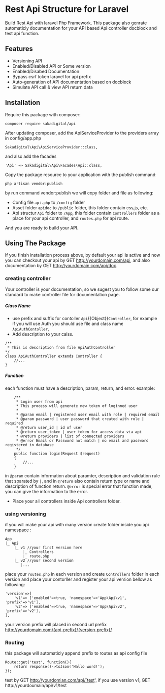 # Rest Api Structure for Laravel

Build Rest Api with laravel Php Framework. This package also  genrate automaticly documentation for your API based Api controller docblock and test api function.

## Features
* Versioning API
* Enabled/Disabled API or Some version
* Enabled/Disabed Documentation
* Bypass csrf token laravel for api prefix
* Auto-generation of API documentation based on docblock
* Simulate API call & view API return data

## Installation

Require this package with composer:
```
composer require sakadigital/api
```
After updating composer, add the ApiServiceProvider to the providers array in config/app.php
```
Sakadigital\Api\ApiServiceProvider::class,
```
and also add the facades
```
'Api' => Sakadigital\Api\Facades\Api::class,
```
Copy the package resource to your application with the publish command:
```
php artisan vendor:publish
```
by run command vendor:publish we will copy folder and file as following:
* Config file `api.php` to `/config` folder
* Asset folder `apidoc` to `/public` folder, this folder contain css,js, etc.
* Api structur `Api` folder to `/App`, this folder contain `Controllers` folder as a place for your api controller, and `routes.php` for api route.

And you are ready to build your API.

## Using The Package
If you finish installation process above, by default your api is active and now you can checkout your api by GET http://yourdomain.com/api, and also documentation by GET http://yourdomain.com/api/doc.
### creating controller
Your controller is your documentation, so we sugest  you to follow some our standard to make controller file for documentation page.
##### Class Name
* use prefix and suffix for contoller `Api`{{Object}}`Controller`, for example if you will use Auth you should use file and class name `ApiAuthContoller`,
* Add description to your calss.
```
/**
 * This is description from file ApiAuthController
*/
class ApiAuthController extends Controller {
    //...
}
```
##### Function
each function must have a description, param, return, and error. example:
```
    /**
	 * Login user from api
	 * This process will generate new token of loginned user
	 *
	 * @param email | registered user email with role | required email
	 * @param password | user password that created with role | required
	 * @return user_id | id of user
	 * @return user_token | user token for access data via api
	 * @return providers | list of connected providers
	 * @error Email or Password not match | no email and password registered in database
	 */
	public function login(Request $request)
	{
	    //...
	}
```
in `@param` contain information about paramter, description and validation rule that sparated by `|`, and in `@return` also contain return type or name and description of function return. `@error` is special error that function made, you can give the information to the error.
* Place your all controllers inside Api controllers folder.

### using versioning

if you will make your api with many version create folder inside you api namespace :
```
App
|_ Api
    |_ v1 //your first version here
        |_ Controllers
        |_ route.php
    |_ v2 //your second version
       |...
```
place your `routes.php` in each version and create `Controllers` folder in each version and place your contorller and register your api version bellow as following:
```
'version'=>[
    'v1'=> ['enabled'=>true, 'namespace'=>'App\Api\v1', 'prefix'=>'v1'],
    'v2'=> ['enabled'=>true, 'namespace'=>'App\Api\v2', 'prefix'=>'v2'],
],
```
your version prefix will placed in second url prefix
http://yourdomain.com/{api-prefix}/{version-prefix}/

### Routing

this package will automaticly append prefix to routes as api config file
```
Route::get('test', function(){
    return response()->toJson('Hallo word!');
});
```
test by GET http://yourdomian.com/api/`test',
if you use version v1, GET http://yourdoumain/api/v1/test
